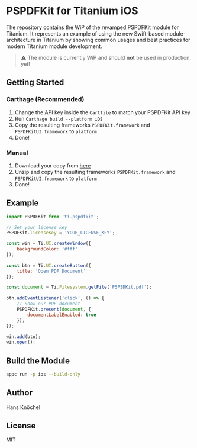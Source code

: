 # PSPDFKit for Titanium iOS

The repository contains the WiP of the revamped PSPDFKit module for Titanium. It represents an example of
using the new Swift-based module-architecture in Titanium by showing common usages and best practices for
modern Titanium module development.

> ⚠️ The module is currently WiP and should **not** be used in production, yet!

## Getting Started

### Carthage (Recommended)

  1. Change the API key inside the `Cartfile` to match your PSPDFKit API key
  2. Run `Carthage build --platform iOS`
  3. Copy the resulting frameworks `PSPDFKit.framework` and `PSPDFKitUI.framework` to `platform`
  4. Done!

### Manual

  1. Download your copy from [here](https://pspdfkit.com/guides/ios/current/getting-started/integrating-pspdfkit/)
  2. Unzip and copy the resulting frameworks `PSPDFKit.framework` and `PSPDFKitUI.framework` to `platform`
  3. Done!

## Example

```js
import PSPDFKit from 'ti.pspdfkit';

// Set your license key
PSPDFKit.licenseKey = 'YOUR_LICENSE_KEY';

const win = Ti.UI.createWindow({
    backgroundColor: '#fff'
});
 
const btn = Ti.UI.createButton({
    title: 'Open PDF Document'
});

const document = Ti.Filesystem.getFile('PSPSDKit.pdf');
 
btn.addEventListener('click', () => {
    // Show our PDF document
    PSPDFKit.present(document, {
        documentLabelEnabled: true
    });
});
 
win.add(btn);
win.open();
```

## Build the Module

```sh
appc run -p ios --build-only
```

## Author

Hans Knöchel

## License

MIT
